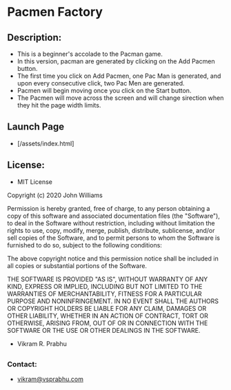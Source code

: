 # Pacmen Factory

## Description:
  - This is a beginner's accolade to the Pacman game.
  - In this version, pacman are generated by clicking on the Add Pacmen button.
  - The first time you click on Add Pacmen, one Pac Man is generated, and upon every consecutive click, two Pac Men are generated.
  - Pacmen will begin moving once you click on the Start button.
  - The Pacmen will move across the screen and will change sirection when they hit the page width limits.

##

## Launch Page

- [/assets/index.html]

## License:
- MIT License

Copyright (c) 2020 John Williams

Permission is hereby granted, free of charge, to any person obtaining a copy
of this software and associated documentation files (the "Software"), to deal
in the Software without restriction, including without limitation the rights
to use, copy, modify, merge, publish, distribute, sublicense, and/or sell
copies of the Software, and to permit persons to whom the Software is
furnished to do so, subject to the following conditions:

The above copyright notice and this permission notice shall be included in all
copies or substantial portions of the Software.

THE SOFTWARE IS PROVIDED "AS IS", WITHOUT WARRANTY OF ANY KIND, EXPRESS OR
IMPLIED, INCLUDING BUT NOT LIMITED TO THE WARRANTIES OF MERCHANTABILITY,
FITNESS FOR A PARTICULAR PURPOSE AND NONINFRINGEMENT. IN NO EVENT SHALL THE
AUTHORS OR COPYRIGHT HOLDERS BE LIABLE FOR ANY CLAIM, DAMAGES OR OTHER
LIABILITY, WHETHER IN AN ACTION OF CONTRACT, TORT OR OTHERWISE, ARISING FROM,
OUT OF OR IN CONNECTION WITH THE SOFTWARE OR THE USE OR OTHER DEALINGS IN THE
SOFTWARE.

- Vikram R. Prabhu

##

### Contact:
- vikram@vsprabhu.com
